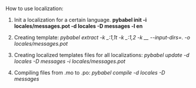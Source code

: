 How to use localization:

1. Init a localization for a certain language. 
<b>pybabel init -i locales/messages.pot -d locales -D messages -l en</b>

2. Creating template:
<i>pybabel extract -k _:1,1t -k _:1,2 -k __ --input-dirs=. -o locales/messages.pot</i>

3. Creating localized templates files for all localizations:
<i>pybabel update -d locales -D messages -i locales/messages.pot</i>

4. Compiling files from .mo to .po:
<i>pybabel compile -d locales -D messages</i>

